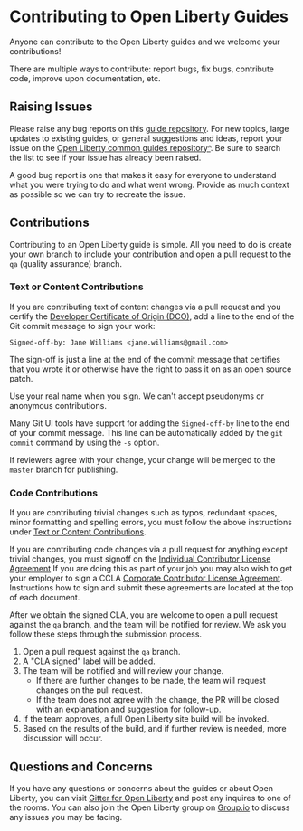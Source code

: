 # Contributing to Open Liberty Guides

Anyone can contribute to the Open Liberty guides and we welcome your contributions!

There are multiple ways to contribute: report bugs, fix bugs, contribute code, improve upon documentation, etc. 

## Raising Issues

Please raise any bug reports on this [guide repository](../../issues). For new topics, large updates to existing guides, or general suggestions and ideas, report your issue on the [Open Liberty common guides repository^](https://github.com/OpenLiberty/guides-common/issues). Be sure to search the list to see if your issue has already been raised.

A good bug report is one that makes it easy for everyone to understand what you were trying to do and what went wrong. Provide as much context as possible so we can try to recreate the issue.

## Contributions 

Contributing to an Open Liberty guide is simple. All you need to do is create your own branch to include your contribution and open a pull request to the `qa` (quality assurance) branch.

### Text or Content Contributions

If you are contributing text of content changes via a pull request and you certify the [Developer Certificate of Origin (DCO)](https://developercertificate.org), add a line to the end of the Git commit message to sign your work:

```
Signed-off-by: Jane Williams <jane.williams@gmail.com>
```

The sign-off is just a line at the end of the commit message that certifies that you wrote it or otherwise have the right to pass it on as an open source patch.

Use your real name when you sign. We can't accept pseudonyms or anonymous contributions. 

Many Git UI tools have support for adding the `Signed-off-by` line to the end of your commit message. This line can be automatically added by the `git commit` command by using the `-s` option.

If reviewers agree with your change, your change will be merged to the `master` branch for publishing.

### Code Contributions

If you are contributing trivial changes such as typos, redundant spaces, minor formatting and spelling errors, you must follow the above instructions under [Text or Content Contributions](./CONTRIBUTING.md#text-or-content-contributions).

If you are contributing code changes via a pull request for anything except trivial changes, you must signoff on the [Individual Contributor License Agreement](https://github.com/OpenLiberty/open-liberty/blob/master/cla/open-liberty-cla-individual.pdf) If you are doing this as part of your job you may also wish to get your employer to sign a CCLA [Corporate Contributor License Agreement](https://github.com/OpenLiberty/open-liberty/blob/master/cla/open-liberty-cla-corporate.pdf). Instructions how to sign and submit these agreements are located at the top of each document. 

After we obtain the signed CLA, you are welcome to open a pull request against the `qa` branch, and the team will be notified for review. We ask you follow these steps through the submission process.

1. Open a pull request against the `qa` branch.
2. A "CLA signed" label will be added.
3. The team will be notified and will review your change. 
    - If there are further changes to be made, the team will request changes on the pull request. 
    - If the team does not agree with the change, the PR will be closed with an explanation and suggestion for follow-up.
4. If the team approves, a full Open Liberty site build will be invoked.
5. Based on the results of the build, and if further review is needed, more discussion will occur.

## Questions and Concerns

If you have any questions or concerns about the guides or about Open Liberty, you can visit [Gitter for Open Liberty](https://gitter.im/OpenLiberty/) and post any inquires to one of the rooms. You can also join the Open Liberty group on [Group.io](https://groups.io/g/openliberty) to discuss any issues you may be facing.
